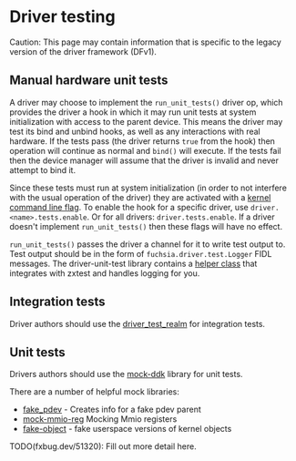 # Driver testing

Caution: This page may contain information that is specific to the legacy
version of the driver framework (DFv1).

## Manual hardware unit tests

A driver may choose to implement the `run_unit_tests()` driver op, which
provides the driver a hook in which it may run unit tests at system
initialization with access to the parent device. This means the driver may test
its bind and unbind hooks, as well as any interactions with real hardware. If
the tests pass (the driver returns `true` from the hook) then operation will
continue as normal and `bind()` will execute. If the tests fail then the device
manager will assume that the driver is invalid and never attempt to bind it.

Since these tests must run at system initialization (in order to not interfere
with the usual operation of the driver) they are activated with a
[kernel command line flag](/docs/reference/kernel/kernel_cmdline.md). To enable
the hook for a specific driver, use `driver.<name>.tests.enable`. Or for all
drivers: `driver.tests.enable`. If a driver doesn't implement `run_unit_tests()`
then these flags will have no effect.

`run_unit_tests()` passes the driver a channel for it to write test output to.
Test output should be in the form of `fuchsia.driver.test.Logger` FIDL messages.
The driver-unit-test library contains a [helper class] that integrates with
zxtest and handles logging for you.

[helper class]: /zircon/system/ulib/driver-unit-test/include/lib/driver-unit-test/logger.h

## Integration tests

Driver authors should use the [driver_test_realm](/sdk/lib/driver_test_realm)
for integration tests.

## Unit tests
Drivers authors should use the [mock-ddk](/docs/development/drivers/testing/mock_ddk.md)
library for unit tests.

There are a number of helpful mock libraries:

* [fake_pdev](/src/devices/bus/testing/fake-pdev/fake-pdev.h) - Creates info for a fake pdev parent
* [mock-mmio-reg](/src/devices/testing/mock-mmio-reg/include/mock-mmio-reg/mock-mmio-reg.h) Mocking Mmio registers
* [fake-object](/src/devices/testing/fake-object/README.md) - fake userspace versions of kernel objects

TODO(fxbug.dev/51320): Fill out more detail here.
